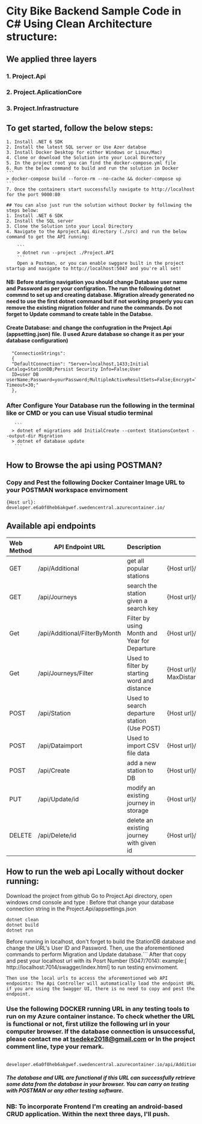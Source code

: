 # City Bike Backend Sample Code in C# Using Clean Architecture structure:
##  We applied three layers
###    1. Project.Api
###    2. Project.AplicationCore
###    3. Project.Infrastructure

## To get started, follow the below steps:

    1. Install .NET 6 SDK
    2. Install the latest SQL server or Use Azer databse  
    3. Install Docker Desktop for either Windows or Linux/Mac)
    4. Clone or download the Solution into your Local Directory
    5. In the project root you can find the docker-compose.yml file
    6. Run the below command to build and run the solution in Docker
    ```
    > docker-compose build --force-rm --no-cache && docker-compose up
    ```
    7. Once the containers start successfully navigate to http://localhost for the port 9000:80
    
    ## You can also just run the solution without Docker by following the steps below:
    1. Install .NET 6 SDK
    2. Install the SQL server
    3. Clone the Solution into your Local Directory
    4. Navigate to the Aproject.Api directory (./src) and run the below command to get the API running:

        ```
        > dotnet run --project ./Project.API
        ```
        Open a Postman, or you can enable swggare built in the project startup and navigate to http://localhost:5047 and you're all set!
####  NB: Before starting navigation you should change Database user name and Password as per your configration. The run the following dotnet commnd to set up and creating database. Migration already generated no need to use the first dotnet command but if not working properly you can remove the existing migration folder and rune the commands. Do not forget to Update command to create table in the Databse. 
####      Create Database: and change the confugration in the Project.Api (appsetting.json) file. (I used Azure database so change it as per your database configuration)
       
      "ConnectionStrings":
      {
      "DefaultConnection": "Server=localhost,1433;Initial Catalog=StationDB;Persist Security Info=False;User
      ID=user DB userName;Password=yourPassword;MultipleActiveResultSets=False;Encrypt=True;TrustServerCertificate=False;Connection Timeout=30;"
      },
###     After Configure Your Database run the following in the terminal like or CMD or you can use Visual studio terminal
       ```
      > dotnet ef migrations add InitialCreate --context StationsContext --output-dir Migration
      > dotnet ef database update
       ```
## How to Browse the api using POSTMAN?
### Copy and Pest the following Docker Container Image URL to your POSTMAN workspace envirnoment
    {Host url}: developer.e6a0f0heb6akgwef.swedencentral.azurecontainer.io/ 
## Available api endpoints


| Web Method | API Endpoint URL              | Description                                   | Example: With Azure Container instances URL
| :----------| ----------------------------- | ----------------------------------------------| -----------------------------
| GET        |/api/Additional               | get all popular stations                       | {Host url}/api/Additional
| GET        |/api/Journeys                 | search the station given a search key          | {Host url}/api/Journeys/?SearchKey=Viiskulma
| Get        |/api/Additional/FilterByMonth | Filter by using Month and Year for Departure   |{Host url}/api/Additional/FilterByMonth?PageNumber=1&PageSize=10&Month=6&Year=2021
| Get        |/api/Journeys/Filter          | Used to filter by starting word and distance   | {Host url}/api/Journeys/Filter?MaxDistance=5000&MinDistance=1000&Name=Viisku&PageNumber=1&PageSize=10&OrderBy=duration
| POST       |/api/Station                  | Used to search departure station (Use POST)    | {Host url}/api/Station/Search?SearchKey=Viiskulma&PageNumber=1&PageSize=5
|POST        |/api/Dataimport               |Used to import CSV file data                    | {Host url}/api/Dataimport
|POST        |/api/Create                   | add a new station to DB                        | {Host url}/api/Create
| PUT        |/api/Update/id                | modify an existing journey in storage          | {Host url}/api/Update/5
| DELETE     |/api/Delete/id                | delete an existing journey with given id       | {Host url}/api/Delete/5
## How to run the web api Locally without docker running:
Download the project from github
Go to Project.Api directory, open windows cmd console and type : Before that change your database connection string in the Project.Api/appsettings.json

```
dotnet clean
dotnet build
dotnet run
```
Before running in localhost, don't forget to build the StationDB database and change the URL's User ID and Password. Then, use the aforementioned commands to perform Migration and Update database.```
After that copy and pest your localhost url with its Posrt Number (5047/7014): example:[ http://localhost:7014/swagger/index.html] to run testing envirnoment.
```
Then use the local urls to access the aforementioned web API endpoints: The Api Controller will automatically load the endpoint URL if you are using the Swagger UI, there is no need to copy and pest the endpoint. 
```
### Use the following DOCKER running URL in any testing tools to run on my Azure container instance. To check whether the URL is functional or not, first utilize the following url in your computer browser. If the database connection is unsuccessful, please contact me at tsedeke2018@gmail.com or In the project comment line, type your remark.
        developer.e6a0f0heb6akgwef.swedencentral.azurecontainer.io/api/Additional
 
##### The database and URL are functional if this URL can successfully retrieve some data from the database in your browser. You can carry on testing with POSTMAN or any other testing software.
   ### NB: To incorporate Frontend I'm creating an android-based CRUD application. Within the next three days, I'll push.

